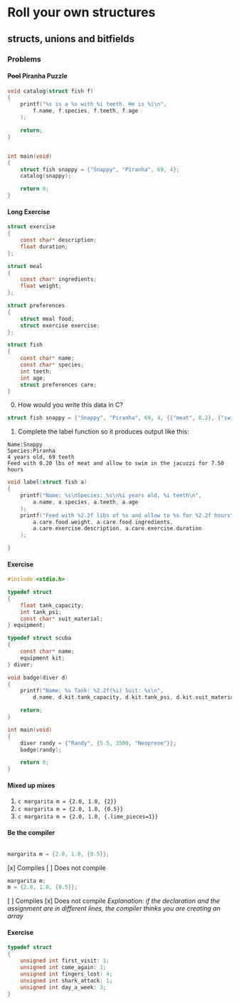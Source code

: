 # Roll your own structures
## structs, unions and bitfields

### Problems

#### ~~Pool~~ Piranha Puzzle
```c
void catalog(struct fish f)
{
    printf("%s is a %s with %i teeth. He is %i\n",
        f.name, f.species, f.teeth, f.age
    );

    return;
}


int main(void)
{
    struct fish snappy = {"Snappy", "Piranha", 69, 4};
    catalog(snappy);

    return 0;
}

```


####  Long Exercise
```c
struct exercise
{
    const char* description;
    float duration;
};

struct meal
{
    const char* ingredients;
    float weight;
};

struct preferences
{
    struct meal food;
    struct exercise exercise;
};

struct fish
{
    const char* name;
    const char* species;
    int teeth;
    int age;
    struct preferences care;
}

```

0. How would you write this data in C?
```c
struct fish snappy = {"Snappy", "Piranha", 69, 4, {{"meat", 0.2}, {"swim in the jacuzzi", 7.5}}};

```
1. Complete the label function so it produces output like this:
```
Name:Snappy
Species:Piranha
4 years old, 69 teeth
Feed with 0.20 lbs of meat and allow to swim in the jacuzzi for 7.50 hours
```

```c
void label(struct fish a)
{
    printf("Name: %s\nSpecies: %s\n%i years old, %i teeth\n",
        a.name, a.species, a.teeth, a.age
    );
    printf("Feed with %2.2f libs of %s and allow to %s for %2.2f hours\n",
        a.care.food.weight, a.care.food.ingredients,
        a.care.exercise.description, a.care.exercise.duration
    );

}

```

#### Exercise
```c
#include <stdio.h>

typedef struct
{
    float tank_capacity;
    int tank_psi;
    const char* suit_material;
} equipment;

typedef struct scuba
{
    const char* name;
    equipment kit;
} diver;

void badge(diver d)
{
    printf("Name: %s Tank: %2.2f(%i) Suit: %s\n",
        d.name, d.kit.tank_capacity, d.kit.tank_psi, d.kit.suit_material);

    return;
}

int main(void)
{
    diver randy = {"Randy", {5.5, 3500, "Neoprene"}};
    badge(randy);

    return 0;
}
```

#### Mixed up mixes

1. ```c margarita m = {2.0, 1.0, {2}}```
2. ```c margarita m = {2.0, 1.0, {0.5}}```
3. ```c margarita m = {2.0, 1.0, {.lime_pieces=1}}```


#### Be the compiler
```c

margarita m = {2.0, 1.0, {0.5}};
```
[x] Compiles
[ ] Does not compile

```c
margarita m;
m = {2.0, 1.0, {0.5}};

```
[ ] Compiles
[x] Does not compile
*Explanation: if the declaration and the assignment are in different lines, the compiler thinks you are creating an array*


#### Exercise
```c
typedef struct
{
    unsigned int first_visit: 1;
    unsigned int come_again: 1;
    unsigned int fingers_lost: 4;
    unsigned int shark_attack: 1;
    unsigned int day_a_week: 3; 
}

```
